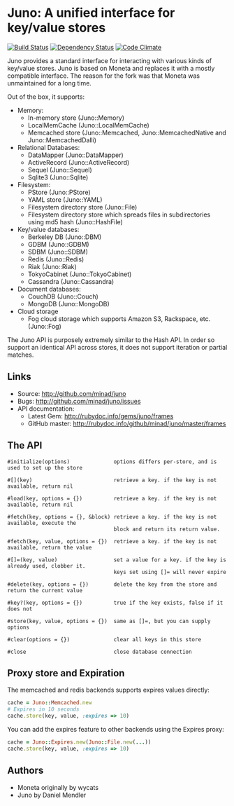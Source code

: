 Juno: A unified interface for key/value stores
================================================

[![Build Status](https://secure.travis-ci.org/minad/juno.png?branch=master)](http://travis-ci.org/minad/juno) [![Dependency Status](https://gemnasium.com/minad/juno.png?travis)](https://gemnasium.com/minad/juno) [![Code Climate](https://codeclimate.com/badge.png)](https://codeclimate.com/github/minad/juno)

Juno provides a standard interface for interacting with various kinds of key/value stores. Juno
is based on Moneta and replaces it with a mostly compatible interface. The reason for the
fork was that Moneta was unmaintained for a long time.

Out of the box, it supports:

* Memory:
    * In-memory store (Juno::Memory)
    * LocalMemCache (Juno::LocalMemCache)
    * Memcached store (Juno::Memcached, Juno::MemcachedNative and Juno::MemcachedDalli)
* Relational Databases:
    * DataMapper (Juno::DataMapper)
    * ActiveRecord (Juno::ActiveRecord)
    * Sequel (Juno::Sequel)
    * Sqlite3 (Juno::Sqlite)
* Filesystem:
    * PStore (Juno::PStore)
    * YAML store (Juno::YAML)
    * Filesystem directory store (Juno::File)
    * Filesystem directory store which spreads files in subdirectories using md5 hash (Juno::HashFile)
* Key/value databases:
    * Berkeley DB (Juno::DBM)
    * GDBM (Juno::GDBM)
    * SDBM (Juno::SDBM)
    * Redis (Juno::Redis)
    * Riak (Juno::Riak)
    * TokyoCabinet (Juno::TokyoCabinet)
    * Cassandra (Juno::Cassandra)
* Document databases:
    * CouchDB (Juno::Couch)
    * MongoDB (Juno::MongoDB)
* Cloud storage
    * Fog cloud storage which supports Amazon S3, Rackspace, etc. (Juno::Fog)

The Juno API is purposely extremely similar to the Hash API. In order so support an
identical API across stores, it does not support iteration or partial matches.

Links
-----

* Source: <http://github.com/minad/juno>
* Bugs:   <http://github.com/minad/juno/issues>
* API documentation:
    * Latest Gem: <http://rubydoc.info/gems/juno/frames>
    * GitHub master: <http://rubydoc.info/github/minad/juno/master/frames>

The API
-------

~~~
#initialize(options)              options differs per-store, and is used to set up the store

#[](key)                          retrieve a key. if the key is not available, return nil

#load(key, options = {})          retrieve a key. if the key is not available, return nil

#fetch(key, options = {}, &block) retrieve a key. if the key is not available, execute the
                                  block and return its return value.

#fetch(key, value, options = {})  retrieve a key. if the key is not available, return the value

#[]=(key, value)                  set a value for a key. if the key is already used, clobber it.
                                  keys set using []= will never expire

#delete(key, options = {})        delete the key from the store and return the current value

#key?(key, options = {})          true if the key exists, false if it does not

#store(key, value, options = {})  same as []=, but you can supply options

#clear(options = {})              clear all keys in this store

#close                            close database connection
~~~

Proxy store and Expiration
------------------------

The memcached and redis backends supports expires values directly:

~~~ ruby
cache = Juno::Memcached.new
# Expires in 10 seconds
cache.store(key, value, :expires => 10)
~~~

You can add the expires feature to other backends using the Expires proxy:

~~~ ruby
cache = Juno::Expires.new(Juno::File.new(...))
cache.store(key, value, :expires => 10)
~~~

Authors
-------

* Moneta originally by wycats
* Juno by Daniel Mendler
